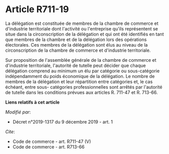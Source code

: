 # Article R711-19

La délégation est constituée de membres de la chambre de commerce et d'industrie territoriale dont l'activité ou l'entreprise
qu'ils représentent se situe dans la circonscription de la délégation et qui ont été identifiés en tant que membres de la
chambre et de la délégation lors des opérations électorales. Ces membres de la délégation sont élus au niveau de la
circonscription de la chambre de commerce et d'industrie territoriale. 

Sur proposition de l'assemblée générale de la chambre de commerce et d'industrie territoriale, l'autorité de tutelle peut
décider que chaque délégation comprend au minimum un élu par catégorie ou sous-catégorie indépendamment du poids économique
de la délégation. Le nombre de membres de la délégation et leur répartition entre catégories et, le cas échéant, entre sous-
catégories professionnelles sont arrêtés par l'autorité de tutelle dans les conditions prévues aux articles R. 711-47 et R.
713-66.

**Liens relatifs à cet article**

_Modifié par_:

  - Décret n°2019-1317 du 9 décembre 2019 - art. 1

_Cite_:

  - Code de commerce - art. R711-47 (V)
  - Code de commerce - art. R713-66
